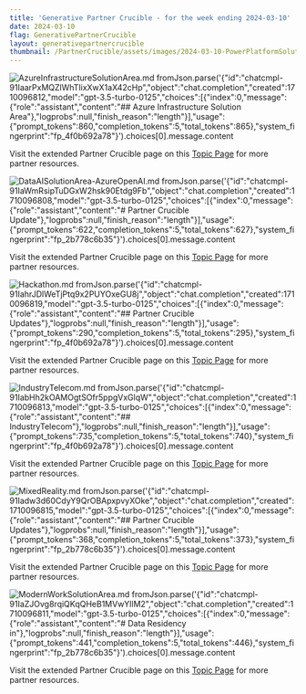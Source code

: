 ```yaml
---
title: 'Generative Partner Crucible - for the week ending 2024-03-10'
date: 2024-03-10
flag: GenerativePartnerCrucible
layout: generativepartnercrucible
thumbnail: /PartnerCrucible/assets/images/2024-03-10-PowerPlatformSolutionArea.md-image.png
---
```

![ AzureInfrastructureSolutionArea.md ]( /PartnerCrucible/assets/images/2024-03-10-AzureInfrastructureSolutionArea.md-image.png )
fromJson.parse('{"id":"chatcmpl-91IaarPxMQZlWhTlixXwX1aX42cHp","object":"chat.completion","created":1710096812,"model":"gpt-3.5-turbo-0125","choices":[{"index":0,"message":{"role":"assistant","content":"## Azure Infrastructure Solution Area"},"logprobs":null,"finish_reason":"length"}],"usage":{"prompt_tokens":860,"completion_tokens":5,"total_tokens":865},"system_fingerprint":"fp_4f0b692a78"}').choices[0].message.content

Visit the extended Partner Crucible page on this [Topic Page](https://lagimik.github.io/PartnerCrucible/AzureInfrastructureSolutionArea) for more partner resources.

![ DataAISolutionArea-AzureOpenAI.md ]( /PartnerCrucible/assets/images/2024-03-10-DataAISolutionArea-AzureOpenAI.md-image.png )
fromJson.parse('{"id":"chatcmpl-91IaWmRsipTuDGxW2hsk90Etdg9Fb","object":"chat.completion","created":1710096808,"model":"gpt-3.5-turbo-0125","choices":[{"index":0,"message":{"role":"assistant","content":"# Partner Crucible Update"},"logprobs":null,"finish_reason":"length"}],"usage":{"prompt_tokens":622,"completion_tokens":5,"total_tokens":627},"system_fingerprint":"fp_2b778c6b35"}').choices[0].message.content

Visit the extended Partner Crucible page on this [Topic Page](https://lagimik.github.io/PartnerCrucible/DataAISolutionArea-AzureOpenAI) for more partner resources.

![ Hackathon.md ]( /PartnerCrucible/assets/images/2024-03-10-Hackathon.md-image.png )
fromJson.parse('{"id":"chatcmpl-91IahrJDlWeTjPtq9x2PUYOxeGU8j","object":"chat.completion","created":1710096819,"model":"gpt-3.5-turbo-0125","choices":[{"index":0,"message":{"role":"assistant","content":"## Partner Crucible Updates"},"logprobs":null,"finish_reason":"length"}],"usage":{"prompt_tokens":290,"completion_tokens":5,"total_tokens":295},"system_fingerprint":"fp_4f0b692a78"}').choices[0].message.content

Visit the extended Partner Crucible page on this [Topic Page](https://lagimik.github.io/PartnerCrucible/Hackathon) for more partner resources.

![ IndustryTelecom.md ]( /PartnerCrucible/assets/images/2024-03-10-IndustryTelecom.md-image.png )
fromJson.parse('{"id":"chatcmpl-91IabHh2kOAMOgtSOfr5ppgVxGlqW","object":"chat.completion","created":1710096813,"model":"gpt-3.5-turbo-0125","choices":[{"index":0,"message":{"role":"assistant","content":"## IndustryTelecom"},"logprobs":null,"finish_reason":"length"}],"usage":{"prompt_tokens":735,"completion_tokens":5,"total_tokens":740},"system_fingerprint":"fp_4f0b692a78"}').choices[0].message.content

Visit the extended Partner Crucible page on this [Topic Page](https://lagimik.github.io/PartnerCrucible/IndustryTelecom) for more partner resources.

![ MixedReality.md ]( /PartnerCrucible/assets/images/2024-03-10-MixedReality.md-image.png )
fromJson.parse('{"id":"chatcmpl-91Iadw3d60CdyY9QrOBApxpvyXOke","object":"chat.completion","created":1710096815,"model":"gpt-3.5-turbo-0125","choices":[{"index":0,"message":{"role":"assistant","content":"## Partner Crucible Updates"},"logprobs":null,"finish_reason":"length"}],"usage":{"prompt_tokens":368,"completion_tokens":5,"total_tokens":373},"system_fingerprint":"fp_2b778c6b35"}').choices[0].message.content

Visit the extended Partner Crucible page on this [Topic Page](https://lagimik.github.io/PartnerCrucible/MixedReality) for more partner resources.

![ ModernWorkSolutionArea.md ]( /PartnerCrucible/assets/images/2024-03-10-ModernWorkSolutionArea.md-image.png )
fromJson.parse('{"id":"chatcmpl-91IaZJOvg8rqiQKqQHeB1MVwYllM2","object":"chat.completion","created":1710096811,"model":"gpt-3.5-turbo-0125","choices":[{"index":0,"message":{"role":"assistant","content":"# Data Residency in"},"logprobs":null,"finish_reason":"length"}],"usage":{"prompt_tokens":441,"completion_tokens":5,"total_tokens":446},"system_fingerprint":"fp_2b778c6b35"}').choices[0].message.content

Visit the extended Partner Crucible page on this [Topic Page](https://lagimik.github.io/PartnerCrucible/ModernWorkSolutionArea) for more partner resources.


